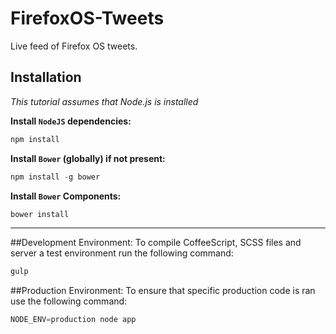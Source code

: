FirefoxOS-Tweets
================

Live feed of Firefox OS tweets.

## Installation

*This tutorial assumes that Node.js is installed*

**Install `NodeJS` dependencies:**
```javascript
npm install
```

**Install `Bower` (globally) if not present:**
```javascript
npm install -g bower
```

**Install `Bower` Components:**
```javascript
bower install
```

---

##Development Environment:
To compile CoffeeScript, SCSS files and server a test environment run the following command:
```javascript
gulp
```

##Production Environment:
To ensure that specific production code is ran use the following command:
```javascript
NODE_ENV=production node app
```

